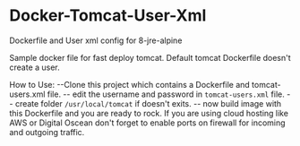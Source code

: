 # Docker-Tomcat-User-Xml
Dockerfile and User xml config for 8-jre-alpine

Sample docker file for fast deploy tomcat. Default tomcat Dockerfile doesn't create a user.

How to Use:
   --Clone this project which contains a Dockerfile and tomcat-users.xml file.
   -- edit the username and password in `tomcat-users.xml` file.
   -- create folder `/usr/local/tomcat` if doesn't exits.
   -- now build image with this Dockerfile and you are ready to rock.
If you are using cloud hosting like AWS or Digital Oscean don't forget to enable ports on firewall for incoming and outgoing traffic.
